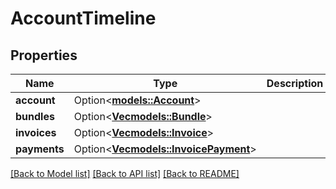 # AccountTimeline

## Properties

Name | Type | Description | Notes
------------ | ------------- | ------------- | -------------
**account** | Option<[**models::Account**](Account.md)> |  | [optional]
**bundles** | Option<[**Vec<models::Bundle>**](Bundle.md)> |  | [optional]
**invoices** | Option<[**Vec<models::Invoice>**](Invoice.md)> |  | [optional]
**payments** | Option<[**Vec<models::InvoicePayment>**](InvoicePayment.md)> |  | [optional]

[[Back to Model list]](../README.md#documentation-for-models) [[Back to API list]](../README.md#documentation-for-api-endpoints) [[Back to README]](../README.md)



